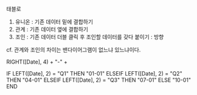태블로
1. 유니온 : 기존 데이터 밑에 결합하기
2. 관계 : 기존 데이터 옆에 결합하기
3. 조인 : 기존 데이터 더블 클릭 후 조인할 데이터를 갖다 붙이기 : 방향

cf. 관계와 조인의 차이는 밴다이어그램이 없느냐 있느냐이다.

RIGHT([Date], 4) + "-" +

IF LEFT([Date], 2) = "Q1" THEN "01-01"
ELSEIF LEFT([Date], 2) = "Q2" THEN "04-01"
ELSEIF LEFT([Date], 2) = "Q3" THEN "07-01"
ELSE "10-01"
END


